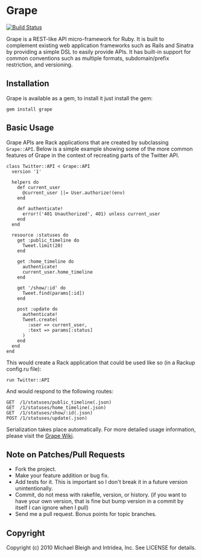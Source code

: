 # Grape
[![Build Status](http://travis-ci.org/rupakg/ruby-alibris.png)](http://travis-ci.org/rupakg/ruby-alibris)

Grape is a REST-like API micro-framework for Ruby. It is built to complement existing web application frameworks such as Rails and Sinatra by providing a simple DSL to easily provide APIs. It has built-in support for common conventions such as multiple formats, subdomain/prefix restriction, and versioning.

## Installation

Grape is available as a gem, to install it just install the gem:

    gem install grape
    
## Basic Usage

Grape APIs are Rack applications that are created by subclassing `Grape::API`. Below is a simple example showing some of the more common features of Grape in the context of recreating parts of the Twitter API.

    class Twitter::API < Grape::API
      version '1'
      
      helpers do
        def current_user
          @current_user ||= User.authorize!(env)
        end
        
        def authenticate!
          error!('401 Unauthorized', 401) unless current_user
        end
      end
      
      resource :statuses do
        get :public_timeline do
          Tweet.limit(20)
        end
      
        get :home_timeline do
          authenticate!
          current_user.home_timeline
        end
        
        get '/show/:id' do
          Tweet.find(params[:id])
        end
        
        post :update do
          authenticate!
          Tweet.create(
            :user => current_user,
            :text => params[:status]
          )
        end
      end
    end
    
This would create a Rack application that could be used like so (in a Rackup config.ru file):

    run Twitter::API
    
And would respond to the following routes:

    GET  /1/statuses/public_timeline(.json)
    GET  /1/statuses/home_timeline(.json)
    GET  /1/statuses/show/:id(.json)
    POST /1/statuses/update(.json)
    
Serialization takes place automatically. For more detailed usage information, please visit the [Grape Wiki](http://github.com/intridea/grape/wiki).
    
## Note on Patches/Pull Requests
 
* Fork the project.
* Make your feature addition or bug fix.
* Add tests for it. This is important so I don't break it in a future version unintentionally.
* Commit, do not mess with rakefile, version, or history. (if you want to have your own version, that is fine but bump version in a commit by itself I can ignore when I pull)
* Send me a pull request. Bonus points for topic branches.

## Copyright

Copyright (c) 2010 Michael Bleigh and Intridea, Inc. See LICENSE for details.
